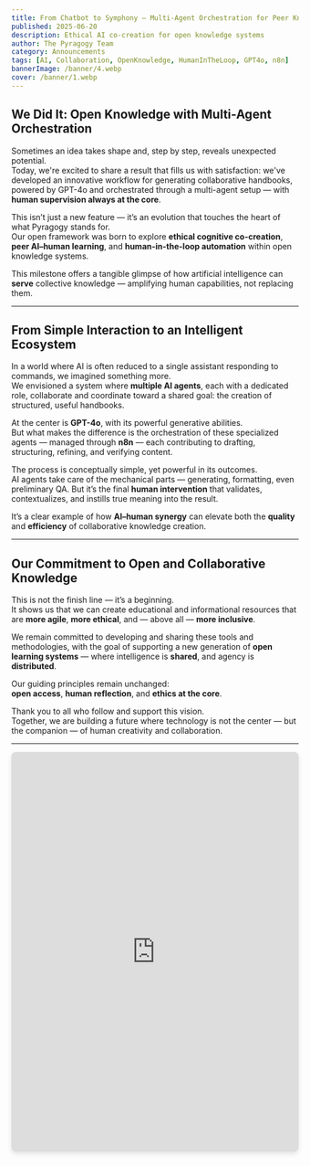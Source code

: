 ```yaml
---
title: From Chatbot to Symphony – Multi-Agent Orchestration for Peer Knowledge
published: 2025-06-20
description: Ethical AI co-creation for open knowledge systems
author: The Pyragogy Team
category: Announcements
tags: [AI, Collaboration, OpenKnowledge, HumanInTheLoop, GPT4o, n8n]
bannerImage: /banner/4.webp 
cover: /banner/1.webp 
---
```


## **We Did It: Open Knowledge with Multi-Agent Orchestration**

Sometimes an idea takes shape and, step by step, reveals unexpected potential.  
Today, we're excited to share a result that fills us with satisfaction: we've developed an innovative workflow for generating collaborative handbooks, powered by GPT-4o and orchestrated through a multi-agent setup — with **human supervision always at the core**.

This isn’t just a new feature — it’s an evolution that touches the heart of what Pyragogy stands for.  
Our open framework was born to explore **ethical cognitive co-creation**, **peer AI–human learning**, and **human-in-the-loop automation** within open knowledge systems.  

This milestone offers a tangible glimpse of how artificial intelligence can **serve** collective knowledge — amplifying human capabilities, not replacing them.

---

## **From Simple Interaction to an Intelligent Ecosystem**

In a world where AI is often reduced to a single assistant responding to commands, we imagined something more.  
We envisioned a system where **multiple AI agents**, each with a dedicated role, collaborate and coordinate toward a shared goal: the creation of structured, useful handbooks.

At the center is **GPT-4o**, with its powerful generative abilities.  
But what makes the difference is the orchestration of these specialized agents — managed through **n8n** — each contributing to drafting, structuring, refining, and verifying content.

The process is conceptually simple, yet powerful in its outcomes.  
AI agents take care of the mechanical parts — generating, formatting, even preliminary QA. But it’s the final **human intervention** that validates, contextualizes, and instills true meaning into the result.

It’s a clear example of how **AI–human synergy** can elevate both the **quality** and **efficiency** of collaborative knowledge creation.

---

## **Our Commitment to Open and Collaborative Knowledge**

This is not the finish line — it’s a beginning.  
It shows us that we can create educational and informational resources that are **more agile**, **more ethical**, and — above all — **more inclusive**.

We remain committed to developing and sharing these tools and methodologies, with the goal of supporting a new generation of **open learning systems** — where intelligence is **shared**, and agency is **distributed**.

Our guiding principles remain unchanged:  
**open access**, **human reflection**, and **ethics at the core**.

Thank you to all who follow and support this vision.  
Together, we are building a future where technology is not the center — but the companion — of human creativity and collaboration.

---

<iframe
  id="n8n_workflow_embed"
  class="n8n_workflow_iframe"
  allow="clipboard-write"
  src="https://n8n.io/workflows/4904-pyragogy-ai-driven-handbook-generator-with-multi-agent-orchestration/"
  style="width: 100%; height: 700px; border: none; border-radius: 8px; box-shadow: 0 4px 8px rgba(0,0,0,0.1);"
></iframe>
